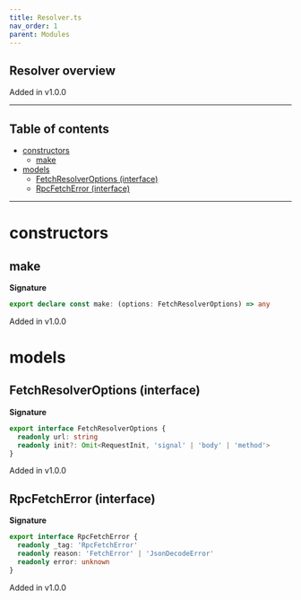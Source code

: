 ```yaml
---
title: Resolver.ts
nav_order: 1
parent: Modules
---
```


## Resolver overview

Added in v1.0.0

---

<h2 class="text-delta">Table of contents</h2>

- [constructors](#constructors)
  - [make](#make)
- [models](#models)
  - [FetchResolverOptions (interface)](#fetchresolveroptions-interface)
  - [RpcFetchError (interface)](#rpcfetcherror-interface)

---

# constructors

## make

**Signature**

```ts
export declare const make: (options: FetchResolverOptions) => any
```

Added in v1.0.0

# models

## FetchResolverOptions (interface)

**Signature**

```ts
export interface FetchResolverOptions {
  readonly url: string
  readonly init?: Omit<RequestInit, 'signal' | 'body' | 'method'>
}
```

Added in v1.0.0

## RpcFetchError (interface)

**Signature**

```ts
export interface RpcFetchError {
  readonly _tag: 'RpcFetchError'
  readonly reason: 'FetchError' | 'JsonDecodeError'
  readonly error: unknown
}
```

Added in v1.0.0
